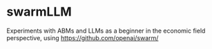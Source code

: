 # swarmLLM
Experiments with ABMs and LLMs as a beginner in the economic field perspective, using https://github.com/openai/swarm/
